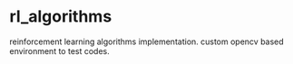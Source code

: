 # rl_algorithms
reinforcement learning algorithms implementation. custom opencv based environment to test codes.
